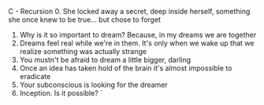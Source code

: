 C - Recursion
0. She locked away a secret, deep inside herself, something she once knew to be true... but chose to forget 
1. Why is it so important to dream? Because, in my dreams we are together
2. Dreams feel real while we're in them. It's only when we wake up that we realize something was actually strange 
3. You mustn't be afraid to dream a little bigger, darling
4. Once an idea has taken hold of the brain it's almost impossible to eradicate
5. Your subconscious is looking for the dreamer 
6. Inception. Is it possible? 
`
